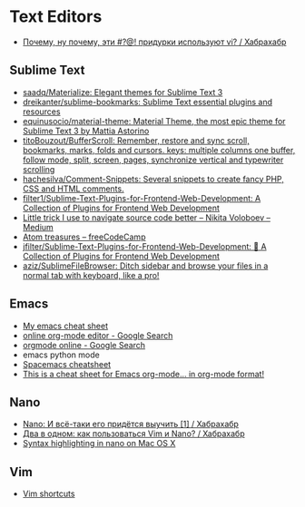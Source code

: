 # Text Editors
* [Почему, ну почему, эти #?@! придурки используют vi? / Хабрахабр](https://habrahabr.ru/post/307084/#comment_9732826)

## Sublime Text
* [saadq/Materialize: Elegant themes for Sublime Text 3](https://github.com/saadq/Materialize)
* [dreikanter/sublime-bookmarks: Sublime Text essential plugins and resources](https://github.com/dreikanter/sublime-bookmarks)
* [equinusocio/material-theme: Material Theme, the most epic theme for Sublime Text 3 by Mattia Astorino](https://github.com/equinusocio/material-theme)
* [titoBouzout/BufferScroll: Remember, restore and sync scroll, bookmarks, marks, folds and cursors. keys: multiple columns one buffer, follow mode, split, screen, pages, synchronize vertical and typewriter scrolling](https://github.com/titoBouzout/BufferScroll)
* [hachesilva/Comment-Snippets: Several snippets to create fancy PHP, CSS and HTML comments.](https://github.com/hachesilva/Comment-Snippets)
* [filter1/Sublime-Text-Plugins-for-Frontend-Web-Development: A Collection of Plugins for Frontend Web Development](https://github.com/filter1/Sublime-Text-Plugins-for-Frontend-Web-Development)
* [Little trick I use to navigate source code better – Nikita Voloboev – Medium](https://medium.com/@NikitaVoloboev/little-trick-i-use-to-navigate-source-code-better-bc958ccd821)
* [Atom treasures – freeCodeCamp](https://medium.freecodecamp.com/atom-treasures-82a64ac391c#.fn6ia0ho7)
* [jfilter/Sublime-Text-Plugins-for-Frontend-Web-Development: 📝 A Collection of Plugins for Frontend Web Development](https://github.com/jfilter/Sublime-Text-Plugins-for-Frontend-Web-Development#administrative)
* [aziz/SublimeFileBrowser: Ditch sidebar and browse your files in a normal tab with keyboard, like a pro!](https://github.com/aziz/SublimeFileBrowser)

## Emacs
- [My emacs cheat sheet](https://gist.github.com/dherman/3238368)
- [online org-mode editor - Google Search](https://www.google.com/search?q=online+org-mode+editor)
- [orgmode online - Google Search](https://www.google.com/search?q=orgmode+online)
- emacs python mode
- [Spacemacs cheatsheet](https://gist.github.com/526avijitgupta/fd058b3f61a5d23df667)
- [This is a cheat sheet for Emacs org-mode... in org-mode format!](https://gist.github.com/drj42/1755992)

## Nano
- [Nano: И всё-таки его придётся выучить [1] / Хабрахабр](https://habrahabr.ru/post/106471/)
- [Два в одном: как пользоваться Vim и Nano? / Хабрахабр](https://habrahabr.ru/post/331600/)
- [Syntax highlighting in nano on Mac OS X](https://gist.github.com/BlakeGardner/5587269)

## Vim
- [Vim shortcuts](https://gist.github.com/awidegreen/3854277)
